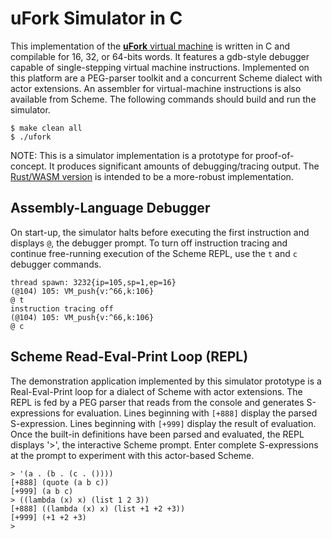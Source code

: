 # uFork Simulator in C

This implementation of the [**uFork** virtual machine](../ufork.md)
is written in C and compilable for 16, 32, or 64-bits words.
It features a gdb-style debugger capable of single-stepping virtual machine instructions.
Implemented on this platform are a PEG-parser toolkit
and a concurrent Scheme dialect with actor extensions.
An assembler for virtual-machine instructions is also available from Scheme.
The following commands should build and run the simulator.

```
$ make clean all
$ ./ufork
```

NOTE: This is a simulator implementation is a prototype for proof-of-concept.
It produces significant amounts of debugging/tracing output.
The [Rust/WASM version](../ufork-warm/README.md) is intended to be a more-robust implementation.

## Assembly-Language Debugger

On start-up, the simulator halts before executing the first instruction
and displays `@`, the debugger prompt.
To turn off instruction tracing
and continue free-running execution
of the Scheme REPL,
use the `t` and `c` debugger commands.

```
thread spawn: 3232{ip=105,sp=1,ep=16}
(@104) 105: VM_push{v:^66,k:106}
@ t
instruction tracing off
(@104) 105: VM_push{v:^66,k:106}
@ c
```

## Scheme Read-Eval-Print Loop (REPL)

The demonstration application implemented by this simulator prototype
is a Real-Eval-Print loop for a dialect of Scheme with actor extensions.
The REPL is fed by a PEG parser that reads from the console
and generates S-expressions for evaluation.
Lines beginning with `[+888]` display the parsed S-expression.
Lines beginning with `[+999]` display the result of evaluation.
Once the built-in definitions have been parsed and evaluated,
the REPL displays '>', the interactive Scheme prompt.
Enter complete S-expressions at the prompt to experiment with this actor-based Scheme.

```
> '(a . (b . (c . ())))
[+888] (quote (a b c))
[+999] (a b c)
> ((lambda (x) x) (list 1 2 3))
[+888] ((lambda (x) x) (list +1 +2 +3))
[+999] (+1 +2 +3)
> 
```
